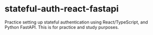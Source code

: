 # stateful-auth-react-fastapi

Practice setting up stateful authentication using React/TypeScript, and Python FastAPI. This is for practice and study purposes.
